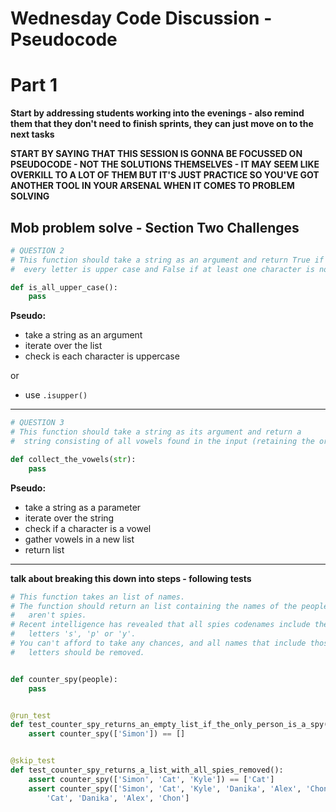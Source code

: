 # Wednesday Code Discussion - Pseudocode

# Part 1

**Start by addressing students working into the evenings - also remind them that they don't need to finish sprints, they can just move on to the next tasks**

**START BY SAYING THAT THIS SESSION IS GONNA BE FOCUSSED ON PSEUDOCODE - NOT THE SOLUTIONS THEMSELVES - IT MAY SEEM LIKE OVERKILL TO A LOT OF THEM BUT IT'S JUST PRACTICE SO YOU'VE GOT ANOTHER TOOL IN YOUR ARSENAL WHEN IT COMES TO PROBLEM SOLVING**

## Mob problem solve - Section Two Challenges

```py
# QUESTION 2
# This function should take a string as an argument and return True if
#  every letter is upper case and False if at least one character is not

def is_all_upper_case():
    pass
```

**Pseudo:**

- take a string as an argument
- iterate over the list
- check is each character is uppercase

or

- use `.isupper()`

---

```py
# QUESTION 3
# This function should take a string as its argument and return a
#  string consisting of all vowels found in the input (retaining the order)

def collect_the_vowels(str):
    pass
```

**Pseudo:**

- take a string as a parameter
- iterate over the string
- check if a character is a vowel
- gather vowels in a new list
- return list

---

**talk about breaking this down into steps - following tests**

```py
# This function takes an list of names.
# The function should return an list containing the names of the people who
#   aren't spies.
# Recent intelligence has revealed that all spies codenames include the
#   letters 's', 'p' or 'y'.
# You can't afford to take any chances, and all names that include those
#   letters should be removed.


def counter_spy(people):
    pass


@run_test
def test_counter_spy_returns_an_empty_list_if_the_only_person_is_a_spy():
    assert counter_spy(['Simon']) == []


@skip_test
def test_counter_spy_returns_a_list_with_all_spies_removed():
    assert counter_spy(['Simon', 'Cat', 'Kyle']) == ['Cat']
    assert counter_spy(['Simon', 'Cat', 'Kyle', 'Danika', 'Alex', 'Chon']) == [
        'Cat', 'Danika', 'Alex', 'Chon']
```
